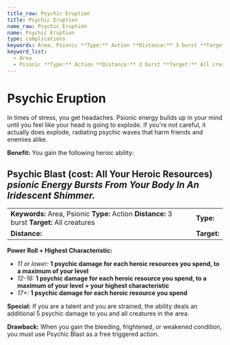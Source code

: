 ```yaml
---
title_raw: Psychic Eruption
title: Psychic Eruption
name_raw: Psychic Eruption
name: Psychic Eruption
type: complications
keywords: Area, Psionic **Type:** Action **Distance:** 3 burst **Target:** All creatures
keyword_list:
  - Area
  - Psionic **Type:** Action **Distance:** 3 burst **Target:** All creatures
---
```


# Psychic Eruption

In times of stress, you get headaches. Psionic energy builds up in your mind until you feel like your head is going to explode. If you're not careful, it actually does explode, radiating psychic waves that harm friends and enemies alike.

**Benefit:** You gain the following heroic ability:

## Psychic Blast (cost: All Your Heroic Resources) *psionic Energy Bursts From Your Body In An Iridescent Shimmer.*

|                                                                                              |             |
| :------------------------------------------------------------------------------------------- | :---------- |
| **Keywords:** Area, Psionic **Type:** Action **Distance:** 3 burst **Target:** All creatures | **Type:**   |
| **Distance:**                                                                                | **Target:** |

**Power Roll + Highest Characteristic:**

- *11 or lower:* **1 psychic damage for each heroic resources you spend, to a maximum of your level**
- *12-16:* **1 psychic damage for each heroic resource you spend, to a maximum of your level + your highest characteristic**
- *17+:* **1 psychic damage for each heroic resource you spend**

**Special:** If you are a talent and you are strained, the ability deals an additional 5 psychic damage to you and all creatures in the area.

**Drawback:** When you gain the bleeding, frightened, or weakened condition, you must use Psychic Blast as a free triggered action.
